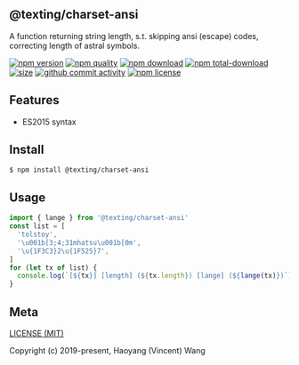 ## @texting/charset-ansi

A function returning string length, s.t. skipping ansi (escape) codes, correcting length of astral symbols.

[![npm version][npm-image]][npm-url]
[![npm quality][quality-image]][quality-url]
[![npm download][download-image]][npm-url]
[![npm total-download][total-download-image]][npm-url]
[![size][size]][size-url]
[![github commit activity][commit-image]][github-url]
[![npm license][license-image]][npm-url]

## Features

- ES2015 syntax

## Install

```console
$ npm install @texting/charset-ansi
```

## Usage

```js
import { lange } from '@texting/charset-ansi'
const list = [
  'tolstoy',
  '\u001b[3;4;31mhatsu\u001b[0m',
  '\u{1F3C3}2\u{1F525}7',
]
for (let tx of list) {
  console.log(`[${tx}] [length] (${tx.length}) [lange] (${lange(tx)})`)
}
```

## Meta

[LICENSE (MIT)](/LICENSE)

Copyright (c) 2019-present, Haoyang (Vincent) Wang

[//]: <> (Shields)

[npm-image]: https://img.shields.io/npm/v/@texting/charset-ansi.svg?style=flat-square

[quality-image]: http://npm.packagequality.com/shield/@texting/charset-ansi.svg?style=flat-square

[download-image]: https://img.shields.io/npm/dm/@texting/charset-ansi.svg?style=flat-square

[total-download-image]:https://img.shields.io/npm/dt/@texting/charset-ansi.svg?style=flat-square

[license-image]: https://img.shields.io/npm/l/@texting/charset-ansi.svg?style=flat-square

[commit-image]: https://img.shields.io/github/commit-activity/y/hoyeungw/spare/charset?style=flat-square

[size]: https://flat.badgen.net/packagephobia/install/@texting/charset-ansi

[//]: <> (Link)

[npm-url]: https://npmjs.org/package/@texting/charset-ansi

[quality-url]: http://packagequality.com/#?package=@texting/charset-ansi

[github-url]: https://github.com/hoyeungw/@texting/charset-ansi

[size-url]: https://packagephobia.now.sh/result?p=@texting/charset-ansi
